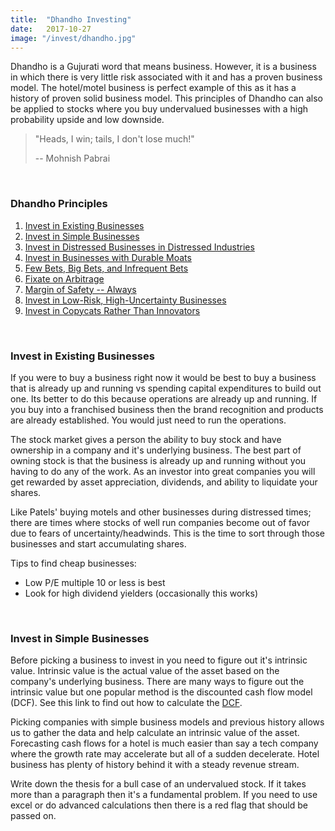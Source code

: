 ```yaml
---
title:  "Dhandho Investing"
date:   2017-10-27
image: "/invest/dhandho.jpg"
---
```

Dhandho is a Gujurati word that means business. However, it is a business in which there is very little risk associated with it and has a proven business model. The hotel/motel business is perfect example of this as it has a history of proven solid business model. This principles of Dhandho can also be applied to stocks where you buy undervalued businesses with a high probability upside and low downside.

> "Heads, I win; tails, I don't lose much!"
>
>  -- Mohnish Pabrai

<br>

### Dhandho Principles
 1. [Invest in Existing Businesses](#existing)
 2. [Invest in Simple Businesses](#simple)
 3. [Invest in Distressed Businesses in Distressed Industries](#distress)
 4. [Invest in Businesses with Durable Moats](#moat)
 5. [Few Bets, Big Bets, and Infrequent Bets](#bets)
 6. [Fixate on Arbitrage](#arbitrage)
 7. [Margin of Safety -- Always](#safety)
 8. [Invest in Low-Risk, High-Uncertainty Businesses](#uncertain)
 8. [Invest in Copycats Rather Than Innovators](#copycat)

<br>

### Invest in Existing Businesses <a name="existing"></a>
If you were to buy a business right now it would be best to buy a business that is already up and running vs spending capital expenditures to build out one. Its better to do this because operations are already up and running. If you buy into a franchised business then the brand recognition and products are already established. You would just need to run the operations.

The stock market gives a person the ability to buy stock and have ownership in a company and it's underlying business. The best part of owning stock is that the business is already up and running without you having to do any of the work. As an investor into great companies you will get rewarded by asset appreciation, dividends, and ability to liquidate your shares.

Like Patels' buying motels and other businesses during distressed times; there are times where stocks of well run companies become out of favor due to fears of uncertainty/headwinds. This is the time to sort through those businesses and start accumulating shares.

Tips to find cheap businesses:
- Low P/E multiple 10 or less is best
- Look for high dividend yielders (occasionally this works)

<br>

### Invest in Simple Businesses <a name="existing"></a>
Before picking a business to invest in you need to figure out it's intrinsic value. Intrinsic value is the actual value of the asset based on the company's underlying business. There are many ways to figure out the intrinsic value but one popular method is the discounted cash flow model (DCF). See this link to find out how to calculate the [DCF](http://www.investopedia.com/terms/d/dcf.asp).

Picking companies with simple business models and previous history allows us to gather the data and help calculate an intrinsic value of the asset. Forecasting cash flows for a hotel is much easier than say a tech company where the growth rate may accelerate but all of a sudden decelerate. Hotel business has plenty of history behind it with a steady revenue stream.

Write down the thesis for a bull case of an undervalued stock. If it takes more than a paragraph then it's a fundamental problem. If you need to use excel or do advanced calculations then there is a red flag that should be passed on.

<br>
